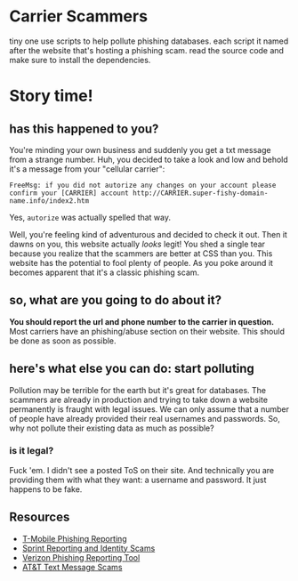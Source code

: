 # Carrier Scammers
tiny one use scripts to help pollute phishing databases. each script it named after the website that's hosting a phishing scam. read the source code and make sure to install the dependencies. 

# Story time!

## has this happened to you?
You're minding your own business and suddenly you get a txt message from a strange number. Huh, you decided to take a look and low and behold it's a message from your "cellular carrier":
```
FreeMsg: if you did not autorize any changes on your account please confirm your [CARRIER] account http://CARRIER.super-fishy-domain-name.info/index2.htm
```

Yes, `autorize` was actually spelled that way.

Well, you're feeling kind of adventurous and decided to check it out. Then it dawns on you, this website actually *looks* legit! You shed a single tear because you realize that the scammers are better at CSS than you. This website has the potential to fool plenty of people. As you poke around it becomes apparent that it's a classic phishing scam.

## so, what are you going to do about it?
**You should report the url and phone number to the carrier in question.** Most carriers have an phishing/abuse section on their website. This should be done as soon as possible.

## here's what else you can do: start polluting
Pollution may be terrible for the earth but it's great for databases. The scammers are already in production and trying to take down a website permanently is fraught with legal issues. We can only assume that a number of people have already provided their real usernames and passwords. So, why not pollute their existing data as much as possible?

### is it legal? 
Fuck 'em. I didn't see a posted ToS on their site. And technically you are providing them with what they want: a username and password. It just happens to be fake.

## Resources
* [T-Mobile Phishing Reporting](https://www.t-mobile.com/company/privacy-resources/spam/phishing.html)
* [Sprint Reporting and Identity Scams ](http://newsroom.sprint.com/consumer-resources/fighting-fraud-protect-yourself-against-phishing-and-other-identity-theft-scams.htm)
* [Verizon Phishing Reporting Tool](https://www.verizon.com/info/reportphishing/?c=3)
* [AT&T Text Message Scams](https://www.att.com/esupport/article.html#!/wireless/KM1009046)
